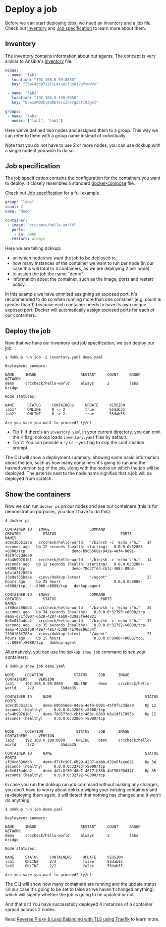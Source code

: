 # Deploy a job
Before we can start deploying jobs, we need an inventory and a job file. Check out [Inventory](inventory.md) and [Job specification](job.md) to learn more about them.

## Inventory
The inventory contains information about our agents. The concept is very similar to Ansible's [inventory](https://docs.ansible.com/ansible/latest/inventory_guide/intro_inventory.html) file.

```yaml title="inventory.yaml"
nodes:
 - name: "lab1"
   location: "192.168.0.99:8080"
   key: "Z6wC4goD7V2EiL4XuecTuo8jVxfvwVxs"

 - name: "lab2"
   location: "192.168.0.100:8080"
   key: "EcwxaMO3kyBaKETesxInx7ga3Ti93gvI"

groups:
 - name: "labs"
   nodes: ["lab1", "lab2"]
```

Here we've defined two nodes and assigned them to a group. This way we can refer to them with a group name instead of individually. 

Note that you do not have to use 2 or more nodes, you can use dokkup with a single node if you wish to do so.


## Job specification
The job specification contains the configuration for the containers you want to deploy. It closely resembles a standard [docker-compose](https://docs.docker.com/compose) file.

Check out [Job specification](job.md) for a full example.

```yaml title="demo.yaml"
group: "labs"
count: 2
name: "demo"

container:
 - image: "crccheck/hello-world"
   ports:
    - in: 8000
   restart: always 
```

Here we are telling dokkup:

- on which nodes we want the job to be deployed to.
- how many instances of the container we want to run per node (in our case this will total to 4 containers, as we are deploying 2 per node).
- to assign the job the name "demo". 
- information about the container, such as the image, ports and restart policy. 

In this example we have ommited assigning an exposed port. It's recommended to do so when running more than one container (e.g. count is greater than 1) because each container needs to have its own unique exposed port. Docker will automatically assign exposed ports for each of our containers.

## Deploy the job
Now that we have our inventory and job specification, we can deploy our job:


```
$ dokkup run job -i inventory.yaml demo.yaml
```

```
Deployment summary:

NAME     IMAGE                    RESTART     COUNT     GROUP     NETWORK
demo     crccheck/hello-world     always      2         labs      bridge

Node statuses:

NAME      STATUS     CONTAINERS     UPDATE     VERSION
lab1*     ONLINE     0 -> 2         true       55dab35
lab2*     ONLINE     0 -> 2         true       55dab35

Are you sure you want to proceed? (y/n)
```

- Tip 1: If there's an `inventory.yaml` in your current directory, you can omit the -i flag, dokkup loads `inventory.yaml` files by default.
- Tip 2: You can provide a -y or --yes flag to skip the confirmation prompt.

The CLI will show a deployment summary, showing some basic information about the job, such as how many containers it's going to run and the hashed version tag of the job, along with the nodes on which the job will be deployed. The asterisk next to the node name signifies that a job will be deployed from scratch.

## Show the containers
Now we can run `docker ps` on our nodes and see our containers (this is for demonstration purposes, you don't have to do this):
```
$ docker ps
```

```title="lab1"
CONTAINER ID   IMAGE                  COMMAND                   CREATED          STATUS                             PORTS                                       NAMES
adec3b3612ca   crccheck/hello-world   "/bin/sh -c 'echo \"h…"   14 seconds ago   Up 12 seconds (health: starting)   0.0.0.0:32805->8000/tcp                     demo-b905568e-942a-4ef4-b091-45f9fc2ddea9
e3a4b99761b1   crccheck/hello-world   "/bin/sh -c 'echo \"h…"   14 seconds ago   Up 12 seconds (health: starting)   0.0.0.0:32804->8000/tcp                     demo-78d37fdd-cbfc-468c-88b3-b8a1df17855b
23e0af35bdae   xiovv/dokkup:latest    "/agent"                  25 hours ago     Up 25 hours                        0.0.0.0:8080->8080/tcp, :::8080->8080/tcp   dokkup-agent
```
```title="lab2"
CONTAINER ID   IMAGE                  COMMAND                   CREATED          STATUS                    PORTS                                       NAMES
cf00cd390db3   crccheck/hello-world   "/bin/sh -c 'echo \"h…"   36 seconds ago   Up 34 seconds (healthy)   0.0.0.0:32793->8000/tcp                     demo-d71fc907-6b29-4287-aab8-d29a5fe4e821
0e8e013adea2   crccheck/hello-world   "/bin/sh -c 'echo \"h…"   37 seconds ago   Up 35 seconds (healthy)   0.0.0.0:32792->8000/tcp                     demo-4d2c8f50-48e7-4817-b380-4b790196d34f
2386f86f788b   xiovv/dokkup:latest    "/agent"                  25 hours ago     Up 25 hours               0.0.0.0:8080->8080/tcp, :::8080->8080/tcp   dokkup-agent
```

Alternatively, you can use the `dokkup show job` command to see your containers:
```
$ dokkup show job demo.yaml
```
```
NODE     LOCATION              STATUS     JOB      IMAGE                    CONTAINERS     VERSION
lab1     192.168.0.99:8080     ONLINE     demo     crccheck/hello-world     2/2            55dab35

CONTAINER ID     NAME                                          STATUS                      PORTS
adec3b3612ca     demo-b905568e-942a-4ef4-b091-45f9fc2ddea9     Up 12 seconds (healthy)     0.0.0.0:32805->8000/tcp
e3a4b99761b1     demo-78d37fdd-cbfc-468c-88b3-b8a1df17855b     Up 12 seconds (healthy)     0.0.0.0:32804->8000/tcp


NODE     LOCATION               STATUS    JOB      IMAGE                    CONTAINERS     VERSION
lab2     192.168.0.100:8080     ONLINE    demo     crccheck/hello-world     2/2            55dab35

CONTAINER ID     NAME                                          STATUS                      PORTS
cf00cd390db3     demo-d71fc907-6b29-4287-aab8-d29a5fe4e821     Up 34 seconds (healthy)     0.0.0.0:32793->8000/tcp
0e8e013adea2     demo-4d2c8f50-48e7-4817-b380-4b790196d34f     Up 35 seconds (healthy)     0.0.0.0:32792->8000/tcp
```

In case you run the dokkup run job command without making any changes, you don't have to worry about dokkup wiping your existing containers and re-deploying them again, it will detect that nothing has changed and it won't do anything:
```
$ dokkup run job demo.yaml
```
```
Deployment summary:

NAME     IMAGE                    RESTART     COUNT     GROUP     NETWORK
demo     crccheck/hello-world     always      2         labs      bridge

Node statuses:

NAME     STATUS     CONTAINERS     UPDATE     VERSION
lab1     ONLINE     2/2            false      55dab35
lab2     ONLINE     2/2            false      55dab35

Are you sure you want to proceed? (y/n) 
```

The CLI will show how many containers are running and the update status (in our case it's going to be set to false as we haven't changed anything) which will signify whether the job is going to be updated or not.

And that's it! You have successfully deployed 4 instances of a container spread accross 2 nodes. 

Read [Reverse Proxy & Load Balancing with TLS using Traefik](/examples/traefik) to learn more. 

